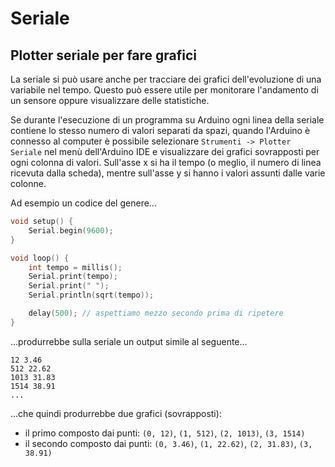 # Seriale

## Plotter seriale per fare grafici

La seriale si può usare anche per tracciare dei grafici dell'evoluzione di una variabile nel tempo. Questo può essere utile per monitorare l'andamento di un sensore oppure visualizzare delle statistiche.

Se durante l'esecuzione di un programma su Arduino ogni linea della seriale contiene lo stesso numero di valori separati da spazi, quando l'Arduino è connesso al computer è possibile selezionare `Strumenti -> Plotter Seriale` nel menù dell'Arduino IDE e visualizzare dei grafici sovrapposti per ogni colonna di valori. Sull'asse x si ha il tempo (o meglio, il numero di linea ricevuta dalla scheda), mentre sull'asse y si hanno i valori assunti dalle varie colonne.

Ad esempio un codice del genere...

```cpp
void setup() {
    Serial.begin(9600);
}

void loop() {
    int tempo = millis();
    Serial.print(tempo);
    Serial.print(" ");
    Serial.println(sqrt(tempo));

    delay(500); // aspettiamo mezzo secondo prima di ripetere
}
```

...produrrebbe sulla seriale un output simile al seguente...

```
12 3.46
512 22.62
1013 31.83
1514 38.91
...
```

...che quindi produrrebbe due grafici (sovrapposti):
- il primo composto dai punti: `(0, 12)`, `(1, 512)`, `(2, 1013)`, `(3, 1514)`
- il secondo composto dai punti: `(0, 3.46)`, `(1, 22.62)`, `(2, 31.83)`, `(3, 38.91)`
